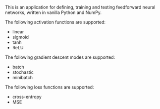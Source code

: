 This is an application for defining, training and testing feedforward neural networks, written in vanilla Python and NumPy.

The following activation functions are supported:
- linear
- sigmoid
- tanh
- ReLU

The following gradient descent modes are supported:
- batch
- stochastic
- minibatch

The following loss functions are supported:
- cross-entropy
- MSE
